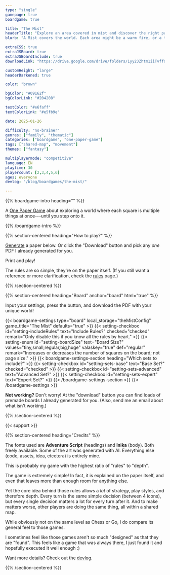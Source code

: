 ```yaml
---
type: "single"
gamepage: true
boardgame: true

title: "The Mist"
headerTitle: "Explore an area covered in mist and discover the right path"
blurb: "A Mist covers the world. Each area might be a warm fire, or a trap, or a portal---you decide, but do so wisely."

extraCSS: true
extraJSBoard: true
extraJSBoardInclude: true
downloadLink: "https://drive.google.com/drive/folders/1yy2JZhtm1iiTvff9o3kyOf0sXtMQjF_f" # already updated!

customHeight: "large"
headerDarkened: true

color: "brown"

bgColor: "#09162f"
bgColorLink: "#204208"

textColor: "#e6faff"
textColorLink: "#e5fb9e"

date: 2025-01-26

difficulty: "no-brainer"
genres: ["family", "thematic"]
categories: ["boardgame", "one-paper-game"]
tags: ["shared-map", "movement"]
themes: ["fantasy"]

multiplayermode: "competitive"
language: EN
playtime: 30
playercount: [2,3,4,5,6]
ages: everyone
devlog: "/blog/boardgames/the-mist/"

---
```


{{% boardgame-intro heading="" %}}

A [One Paper Game](/boardgames#one_paper_games) about exploring a world where each square is multiple things at once---until you step onto it.

{{% /boardgame-intro %}}

{{% section-centered heading="How to play?" %}}

[Generate](#board) a paper below. Or click the "Download" button and pick any _one_ PDF I already generated for you.

Print and play! 

The rules are so simple, they're on the paper itself. (If you still want a reference or more clarification, check the [rules](rules) page.)

{{% /section-centered %}}

{{% section-centered heading="Board" anchor="board" html="true" %}}

<p>Input your settings, press the button, and download the PDF with your unique world!</p>

{{< boardgame-settings type="board" local_storage="theMistConfig" game_title="The Mist" defaults="true" >}}
  {{< setting-checkbox id="setting-includeRules" text="Include Rules?" checked="checked" remark="Only disable this if you know all the rules by heart." >}}
  {{< setting-enum id="setting-boardSize" text="Board Size?" values="tiny,small,regular,big,huge" valaskey="true" def="regular" remark="Increases or decreases the number of squares on the board; not page size." >}}
  {{< boardgame-settings-section heading="Which sets to include?" >}}
    {{< setting-checkbox id="setting-sets-base" text="Base Set?" checked="checked" >}}
    {{< setting-checkbox id="setting-sets-advanced" text="Advanced Set?" >}}
    {{< setting-checkbox id="setting-sets-expert" text="Expert Set?" >}}
  {{< /boardgame-settings-section >}}
{{< /boardgame-settings >}}

<p class="settings-remark"><strong>Not working?</strong> Don't worry! At the "download" button you can find loads of premade boards I already generated for you. (Also, send me an email about what isn't working.)</p>

{{% /section-centered %}}

{{< support >}}

{{% section-centered heading="Credits" %}}

The fonts used are **Adventure Script** (headings) and **Inika** (body). Both freely available. Some of the art was generated with AI. Everything else (code, assets, idea, etcetera) is entirely mine.

This is probably my game with the highest ratio of "rules" to "depth". 

The game is extremely simple! In fact, it is explained on the paper itself, and even that leaves more than enough room for anything else. 

Yet the core idea behind those rules allows a _lot_ of strategy, play styles, and therefore depth. Every turn is the same simple decision (between 4 icons), but every single decision matters a lot for every turn after it. And to make matters worse, other players are doing the same thing, all within a shared map.

While obviously not on the same level as Chess or Go, I do compare its general feel to those games.

I sometimes feel like those games aren't so much "designed" as that they are "found". This feels like a game that was always there, I just found it and hopefully executed it well enough :)

Want more details? Check out the [devlog](/blog/boardgames/the-mist).

{{% /section-centered %}}